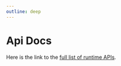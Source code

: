 ```yaml
---
outline: deep
---
```


# Api Docs

Here is the link to the [full list of runtime APIs](/projects/index.md).
